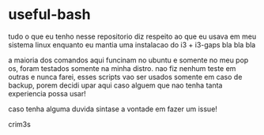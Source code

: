 # useful-bash

tudo o que eu tenho nesse repositorio diz respeito ao que eu usava em meu sistema linux enquanto eu mantia uma instalacao do i3 + i3-gaps bla bla bla 

a maioria dos comandos aqui funcinam no ubuntu e somente no meu pop os, foram testados somente na minha distro.
nao fiz nenhum teste em outras e nunca farei, esses scripts vao ser usados somente em caso de backup, porem decidi upar aqui caso alguem que nao tenha tanta experiencia possa usar!

caso tenha alguma duvida sintase a vontade em fazer um issue!

crim3s
